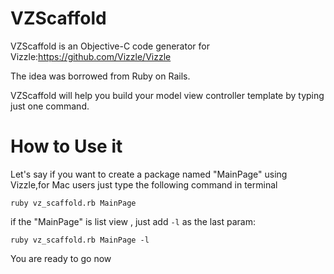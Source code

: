 VZScaffold
=============

VZScaffold is an Objective-C code generator for Vizzle:https://github.com/Vizzle/Vizzle

The idea was borrowed from Ruby on Rails.

VZScaffold will help you build your model view controller template by typing just one command.


How to Use it
=============

Let's say if you want to create  a package named "MainPage" using Vizzle,for Mac users just type the following command in terminal

`ruby vz_scaffold.rb MainPage`

if the "MainPage" is list view , just add `-l` as the last param:

`ruby vz_scaffold.rb MainPage -l`

You are ready to go now
